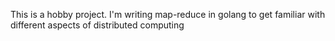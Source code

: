 This is a hobby project. I'm writing map-reduce in golang to get familiar with different aspects of distributed computing 